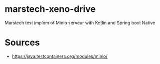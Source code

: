 # marstech-xeno-drive

Marstech test implem of Minio serveur with Kotlin and Spring boot Native

# Sources

- https://java.testcontainers.org/modules/minio/